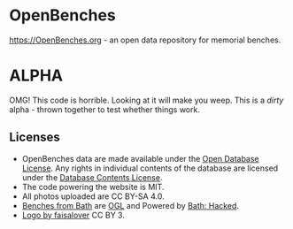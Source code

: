 # OpenBenches

https://OpenBenches.org - an open data repository for memorial benches.

# ALPHA

OMG! This code is horrible. Looking at it will make you weep.
This is a *dirty* alpha - thrown together to test whether things work.

## Licenses

* OpenBenches data are made available under the [Open Database License](http://opendatacommons.org/licenses/odbl/1.0/). Any rights in individual contents of the database are licensed under the [Database Contents License](http://opendatacommons.org/licenses/dbcl/1.0/).
* The code powering the website is MIT.
* All photos uploaded are CC BY-SA 4.0.
* [Benches from Bath](https://github.com/BathHacked/banes-geographic-data/blob/master/banes_park_seats_and_benches.geojson) are [OGL](http://www.nationalarchives.gov.uk/doc/open-government-licence/version/3/) and Powered by [Bath: Hacked](https://www.bathhacked.org/).
* [Logo by faisalover](https://thenounproject.com/term/sunshine/1130095) CC BY 3.
